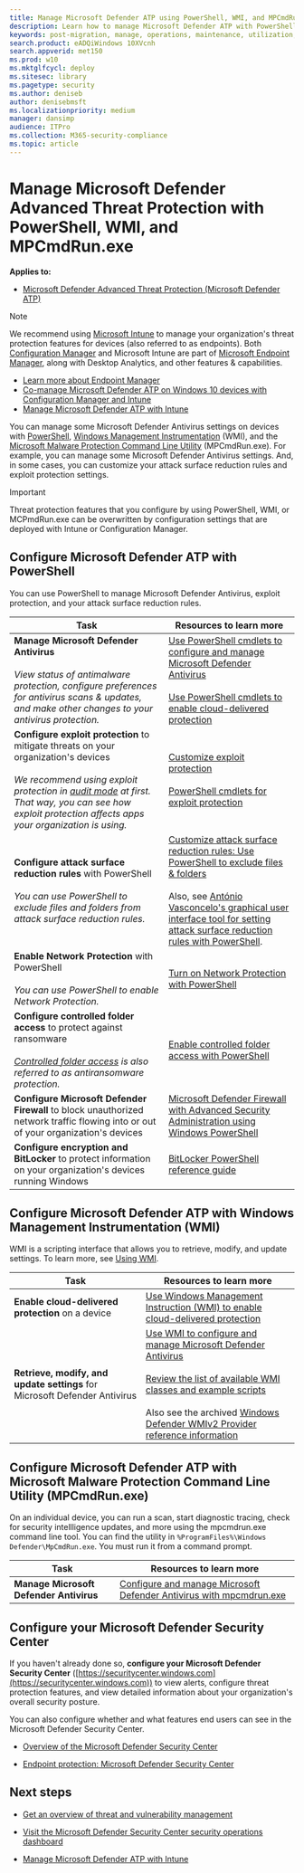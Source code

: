 ```yaml
---
title: Manage Microsoft Defender ATP using PowerShell, WMI, and MPCmdRun.exe
description: Learn how to manage Microsoft Defender ATP with PowerShell, WMI, and MPCmdRun.exe
keywords: post-migration, manage, operations, maintenance, utilization, PowerShell, WMI, MPCmdRun.exe, windows defender advanced threat protection, atp, edr
search.product: eADQiWindows 10XVcnh
search.appverid: met150
ms.prod: w10
ms.mktglfcycl: deploy
ms.sitesec: library
ms.pagetype: security
ms.author: deniseb
author: denisebmsft
ms.localizationpriority: medium
manager: dansimp
audience: ITPro
ms.collection: M365-security-compliance 
ms.topic: article
---
```


# Manage Microsoft Defender Advanced Threat Protection with PowerShell, WMI, and MPCmdRun.exe

**Applies to:**
- [Microsoft Defender Advanced Threat Protection (Microsoft Defender ATP)](https://go.microsoft.com/fwlink/p/?linkid=2069559)

> [!NOTE]
> We recommend using [Microsoft Intune](https://docs.microsoft.com/mem/intune/fundamentals/what-is-intune) to manage your organization's threat protection features for devices (also referred to as endpoints). Both [Configuration Manager](https://docs.microsoft.com/mem/configmgr/protect/deploy-use/endpoint-protection) and Microsoft Intune are part of [Microsoft Endpoint Manager](https://docs.microsoft.com/mem), along with Desktop Analytics, and other features & capabilities. 
> - [Learn more about Endpoint Manager](https://docs.microsoft.com/mem/endpoint-manager-overview)
> - [Co-manage Microsoft Defender ATP on Windows 10 devices with Configuration Manager and Intune](manage-atp-post-migration-intune.md)
> - [Manage Microsoft Defender ATP with Intune](manage-atp-post-migration-intune.md) 

You can manage some Microsoft Defender Antivirus settings on devices with [PowerShell](#configure-microsoft-defender-atp-with-powershell),  [Windows Management Instrumentation](#configure-microsoft-defender-atp-with-windows-management-instrumentation-wmi) (WMI), and the [Microsoft Malware Protection Command Line Utility](#configure-microsoft-defender-atp-with-microsoft-malware-protection-command-line-utility-mpcmdrunexe) (MPCmdRun.exe). For example, you can manage some Microsoft Defender Antivirus settings. And, in some cases, you can customize your attack surface reduction rules and exploit protection settings. 

> [!IMPORTANT]
> Threat protection features that you configure by using PowerShell, WMI, or MCPmdRun.exe can be overwritten by configuration settings that are deployed with Intune or Configuration Manager.

## Configure Microsoft Defender ATP with PowerShell

You can use PowerShell to manage Microsoft Defender Antivirus, exploit protection, and your attack surface reduction rules.

|Task  |Resources to learn more  |
|---------|---------|
|**Manage Microsoft Defender Antivirus** <br/><br/>*View status of antimalware protection, configure preferences for antivirus scans & updates, and make other changes to your antivirus protection.*    |[Use PowerShell cmdlets to configure and manage Microsoft Defender Antivirus](https://docs.microsoft.com/windows/security/threat-protection/microsoft-defender-antivirus/use-powershell-cmdlets-microsoft-defender-antivirus)  <br/><br/>[Use PowerShell cmdlets to enable cloud-delivered protection](https://docs.microsoft.com/windows/security/threat-protection/microsoft-defender-antivirus/enable-cloud-protection-microsoft-defender-antivirus#use-powershell-cmdlets-to-enable-cloud-delivered-protection)       |
|**Configure exploit protection** to mitigate threats on your organization's devices<br/><br/> *We recommend using exploit protection in [audit mode](https://docs.microsoft.com/windows/security/threat-protection/microsoft-defender-atp/evaluate-exploit-protection#powershell) at first. That way, you can see how exploit protection affects apps your organization is using.*     | [Customize exploit protection](https://docs.microsoft.com/windows/security/threat-protection/microsoft-defender-atp/customize-exploit-protection)<br/><br/>[PowerShell cmdlets for exploit protection](https://docs.microsoft.com/windows/security/threat-protection/microsoft-defender-atp/customize-exploit-protection#powershell-reference)        |
|**Configure attack surface reduction rules** with PowerShell <br/><br/>*You can use PowerShell to exclude files and folders from attack surface reduction rules.* |[Customize attack surface reduction rules: Use PowerShell to exclude files & folders](https://docs.microsoft.com/windows/security/threat-protection/microsoft-defender-atp/customize-attack-surface-reduction#use-powershell-to-exclude-files-and-folders)<br/><br/>Also, see [António Vasconcelo's graphical user interface tool for setting attack surface reduction rules with PowerShell](https://github.com/anvascon/MDATP_PoSh_Scripts/tree/master/ASR%20GUI). |
|**Enable Network Protection** with PowerShell <br/><br/>*You can use PowerShell to enable Network Protection.* |[Turn on Network Protection with PowerShell](https://docs.microsoft.com/windows/security/threat-protection/microsoft-defender-atp/enable-network-protection#powershell) |
|**Configure controlled folder access** to protect against ransomware <br/><br/>*[Controlled folder access](https://docs.microsoft.com/windows/security/threat-protection/microsoft-defender-atp/controlled-folders) is also referred to as antiransomware protection.* |[Enable controlled folder access with PowerShell](https://docs.microsoft.com/windows/security/threat-protection/microsoft-defender-atp/enable-controlled-folders#powershell) |
|**Configure Microsoft Defender Firewall** to block unauthorized network traffic flowing into or out of your organization's devices |[Microsoft Defender Firewall with Advanced Security Administration using Windows PowerShell](https://docs.microsoft.com/windows/security/threat-protection/windows-firewall/windows-firewall-with-advanced-security-administration-with-windows-powershell) |
|**Configure encryption and BitLocker** to protect information on your organization's devices running Windows |[BitLocker PowerShell reference guide](https://docs.microsoft.com/powershell/module/bitlocker/?view=win10-ps) |

## Configure Microsoft Defender ATP with Windows Management Instrumentation (WMI)

WMI is a scripting interface that allows you to retrieve, modify, and update settings. To learn more, see [Using WMI](https://docs.microsoft.com/windows/win32/wmisdk/using-wmi). 

|Task  |Resources to learn more  |
|---------|---------|
|**Enable cloud-delivered protection** on a device    |[Use Windows Management Instruction (WMI) to enable cloud-delivered protection](https://docs.microsoft.com/windows/security/threat-protection/microsoft-defender-antivirus/enable-cloud-protection-microsoft-defender-antivirus#use-windows-management-instruction-wmi-to-enable-cloud-delivered-protection)       |
|**Retrieve, modify, and update settings** for Microsoft Defender Antivirus     | [Use WMI to configure and manage Microsoft Defender Antivirus](https://docs.microsoft.com/windows/security/threat-protection/microsoft-defender-antivirus/use-wmi-microsoft-defender-antivirus)<br/><br/>[Review the list of available WMI classes and example scripts](https://docs.microsoft.com/previous-versions/windows/desktop/defender/windows-defender-wmiv2-apis-portal) <br/><br/>Also see the archived [Windows Defender WMIv2 Provider reference information](https://docs.microsoft.com/previous-versions/windows/desktop/defender/windows-defender-wmiv2-apis-portal?redirectedfrom=MSDN)   |


## Configure Microsoft Defender ATP with Microsoft Malware Protection Command Line Utility (MPCmdRun.exe)

On an individual device, you can run a scan, start diagnostic tracing, check for security intellligence updates, and more using the mpcmdrun.exe command line tool. You can find the utility in `%ProgramFiles%\Windows Defender\MpCmdRun.exe`. You must run it from a command prompt.

|Task  |Resources to learn more  |
|---------|---------|
|**Manage Microsoft Defender Antivirus**  |[Configure and manage Microsoft Defender Antivirus with mpcmdrun.exe](https://docs.microsoft.com/windows/security/threat-protection/microsoft-defender-antivirus/command-line-arguments-microsoft-defender-antivirus)        |

## Configure your Microsoft Defender Security Center

If you haven't already done so, **configure your Microsoft Defender Security Center** ([https://securitycenter.windows.com](https://securitycenter.windows.com)) to view alerts, configure threat protection features, and view detailed information about your organization's overall security posture. 

You can also configure whether and what features end users can see in the Microsoft Defender Security Center.

- [Overview of the Microsoft Defender Security Center](https://docs.microsoft.com/windows/security/threat-protection/microsoft-defender-atp/use)

- [Endpoint protection: Microsoft Defender Security Center](https://docs.microsoft.com/mem/intune/protect/endpoint-protection-windows-10#microsoft-defender-security-center)


## Next steps

- [Get an overview of threat and vulnerability management](https://docs.microsoft.com/windows/security/threat-protection/microsoft-defender-atp/next-gen-threat-and-vuln-mgt)

- [Visit the Microsoft Defender Security Center security operations dashboard](https://docs.microsoft.com/windows/security/threat-protection/microsoft-defender-atp/security-operations-dashboard)

- [Manage Microsoft Defender ATP with Intune](manage-atp-post-migration-intune.md)
